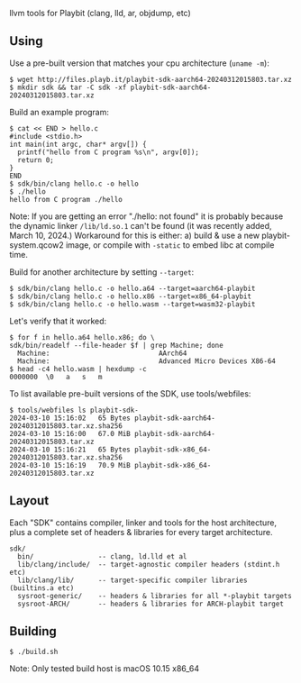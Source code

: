llvm tools for Playbit (clang, lld, ar, objdump, etc)

## Using

Use a pre-built version that matches your cpu architecture (`uname -m`):

```shell
$ wget http://files.playb.it/playbit-sdk-aarch64-20240312015803.tar.xz
$ mkdir sdk && tar -C sdk -xf playbit-sdk-aarch64-20240312015803.tar.xz
```

Build an example program:

```shell
$ cat << END > hello.c
#include <stdio.h>
int main(int argc, char* argv[]) {
  printf("hello from C program %s\n", argv[0]);
  return 0;
}
END
$ sdk/bin/clang hello.c -o hello
$ ./hello
hello from C program ./hello
```

Note: If you are getting an error "./hello: not found" it is probably because
the dynamic linker `/lib/ld.so.1` can't be found (it was recently added, March 10, 2024.)
Workaround for this is either: a) build & use a new playbit-system.qcow2 image, or compile with `-static` to embed libc at compile time.

Build for another architecture by setting `--target`:

```shell
$ sdk/bin/clang hello.c -o hello.a64 --target=aarch64-playbit
$ sdk/bin/clang hello.c -o hello.x86 --target=x86_64-playbit
$ sdk/bin/clang hello.c -o hello.wasm --target=wasm32-playbit
```

Let's verify that it worked:

```shell
$ for f in hello.a64 hello.x86; do \
sdk/bin/readelf --file-header $f | grep Machine; done
  Machine:                           AArch64
  Machine:                           Advanced Micro Devices X86-64
$ head -c4 hello.wasm | hexdump -c
0000000  \0   a   s   m
```

To list available pre-built versions of the SDK, use tools/webfiles:

```shell
$ tools/webfiles ls playbit-sdk-
2024-03-10 15:16:02   65 Bytes playbit-sdk-aarch64-20240312015803.tar.xz.sha256
2024-03-10 15:16:00   67.0 MiB playbit-sdk-aarch64-20240312015803.tar.xz
2024-03-10 15:16:21   65 Bytes playbit-sdk-x86_64-20240312015803.tar.xz.sha256
2024-03-10 15:16:19   70.9 MiB playbit-sdk-x86_64-20240312015803.tar.xz
```


## Layout

Each "SDK" contains compiler, linker and tools for the host architecture, plus a complete set of headers & libraries for every target architecture.

```
sdk/
  bin/                -- clang, ld.lld et al
  lib/clang/include/  -- target-agnostic compiler headers (stdint.h etc)
  lib/clang/lib/      -- target-specific compiler libraries (builtins.a etc)
  sysroot-generic/    -- headers & libraries for all *-playbit targets
  sysroot-ARCH/       -- headers & libraries for ARCH-playbit target
```


## Building

```shell
$ ./build.sh
```

Note: Only tested build host is macOS 10.15 x86_64
